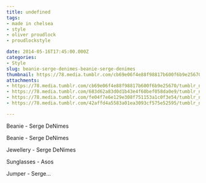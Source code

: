 ```yaml
---
title: undefined
tags:
- made in chelsea
- style
- oliver proudlock
- proudlockstyle

date: 2014-05-16T17:45:00.000Z
categories:
- Style
slug: beanie-serge-denimes-beanie-serge-denimes
thumbnail: https://78.media.tumblr.com/cb69e06f4e88f98817b600f6b9e25670/tumblr_n5ohcmqFiL1rhrm24o1_540.jpg
attachments:
- https://78.media.tumblr.com/cb69e06f4e88f98817b600f6b9e25670/tumblr_n5ohcmqFiL1rhrm24o1_1280.jpg
- https://78.media.tumblr.com/683d62a83d0d1b43e4f60bef058da0e9/tumblr_n5ohcmqFiL1rhrm24o2_1280.jpg
- https://78.media.tumblr.com/fe04f7e6e129e308f751153a1c0f3e54/tumblr_n5ohcmqFiL1rhrm24o4_1280.jpg
- https://78.media.tumblr.com/42affd4a5583a01ea3093cf575e52595/tumblr_n5ohcmqFiL1rhrm24o3_1280.jpg

---
```


Beanie - Serge DeNimes 

  Beanie - Serge DeNimes 

  Jewellery - Serge DeNimes 

  Sunglasses - Asos 

  Jumper - Serge...

